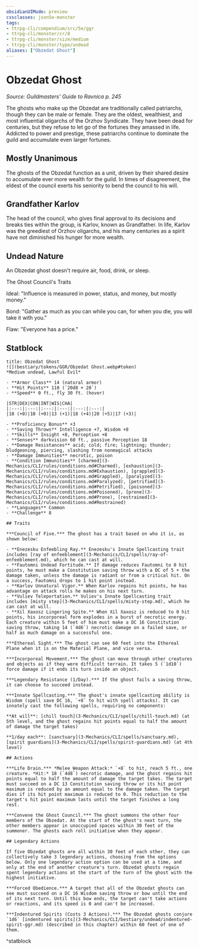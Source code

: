```yaml
---
obsidianUIMode: preview
cssclasses: json5e-monster
tags:
- ttrpg-cli/compendium/src/5e/ggr
- ttrpg-cli/monster/cr/8
- ttrpg-cli/monster/size/medium
- ttrpg-cli/monster/type/undead
aliases: ["Obzedat Ghost"]
---
```

# Obzedat Ghost
*Source: Guildmasters' Guide to Ravnica p. 245*  

The ghosts who make up the Obzedat are traditionally called patriarchs, though they can be male or female. They are the oldest, wealthiest, and most influential oligarchs of the Orzhov Syndicate. They have been dead for centuries, but they refuse to let go of the fortunes they amassed in life. Addicted to power and prestige, these patriarchs continue to dominate the guild and accumulate even larger fortunes.

## Mostly Unanimous

The ghosts of the Obzedat function as a unit, driven by their shared desire to accumulate ever more wealth for the guild. In times of disagreement, the eldest of the council exerts his seniority to bend the council to his will.

## Grandfather Karlov

The head of the council, who gives final approval to its decisions and breaks ties within the group, is Karlov, known as Grandfather. In life, Karlov was the greediest of Orzhov oligarchs, and his many centuries as a spirit have not diminished his hunger for more wealth.

## Undead Nature

An Obzedat ghost doesn't require air, food, drink, or sleep.

The Ghost Council's Traits

Ideal: "Influence is measured in power, status, and money, but mostly money."

Bond: "Gather as much as you can while you can, for when you die, you will take it with you."

Flaw: "Everyone has a price."

## Statblock

```ad-statblock
title: Obzedat Ghost
![](bestiary/tokens/GGR/Obzedat Ghost.webp#token)
*Medium undead, Lawful Evil*

- **Armor Class** 14 (natural armor)
- **Hit Points** 110 (`20d8 + 20`)
- **Speed** 0 ft., fly 30 ft. (hover)

|STR|DEX|CON|INT|WIS|CHA|
|:---:|:---:|:---:|:---:|:---:|:---:|
|10 (+0)|10 (+0)|13 (+1)|18 (+4)|20 (+5)|17 (+3)|

- **Proficiency Bonus** +3
- **Saving Throws** Intelligence +7, Wisdom +8
- **Skills** Insight +8, Perception +8
- **Senses** darkvision 60 ft., passive Perception 18
- **Damage Resistances** acid; cold; fire; lightning; thunder; bludgeoning, piercing, slashing from nonmagical attacks
- **Damage Immunities** necrotic, poison
- **Condition Immunities** [charmed](3-Mechanics/CLI/rules/conditions.md#Charmed), [exhaustion](3-Mechanics/CLI/rules/conditions.md#Exhaustion), [grappled](3-Mechanics/CLI/rules/conditions.md#Grappled), [paralyzed](3-Mechanics/CLI/rules/conditions.md#Paralyzed), [petrified](3-Mechanics/CLI/rules/conditions.md#Petrified), [poisoned](3-Mechanics/CLI/rules/conditions.md#Poisoned), [prone](3-Mechanics/CLI/rules/conditions.md#Prone), [restrained](3-Mechanics/CLI/rules/conditions.md#Restrained)
- **Languages** Common
- **Challenge** 8

## Traits

***Council of Five.*** The ghost has a trait based on who it is, as shown below:

- **Enezesku Enfeebling Ray.** Enezesku's Innate Spellcasting trait includes [ray of enfeeblement](3-Mechanics/CLI/spells/ray-of-enfeeblement.md), which he can cast at will.  
- **Fautomni Undead Fortitude.** If damage reduces Fautomni to 0 hit points, he must make a Constitution saving throw with a DC of 5 + the damage taken, unless the damage is radiant or from a critical hit. On a success, Fautomni drops to 1 hit point instead.  
- **Karlov Unnatural Vigor.** When Karlov regains hit points, he has advantage on attack rolls he makes on his next turn.  
- **Vuliev Teleportation.** Vuliev's Innate Spellcasting trait includes [misty step](3-Mechanics/CLI/spells/misty-step.md), which he can cast at will.  
- **Xil Xaxosz Lingering Spite.** When Xil Xaxosz is reduced to 0 hit points, his incorporeal form explodes in a burst of necrotic energy. Each creature within 5 feet of him must make a DC 16 Constitution saving throw, taking 14 (`4d6`) necrotic damage on a failed save, or half as much damage on a successful one.  

***Ethereal Sight.*** The ghost can see 60 feet into the Ethereal Plane when it is on the Material Plane, and vice versa.

***Incorporeal Movement.*** The ghost can move through other creatures and objects as if they were difficult terrain. It takes 5 (`1d10`) force damage if it ends its turn inside an object.

***Legendary Resistance (1/Day).*** If the ghost fails a saving throw, it can choose to succeed instead.

***Innate Spellcasting.*** The ghost's innate spellcasting ability is Wisdom (spell save DC 16, `+8` to hit with spell attacks). It can innately cast the following spells, requiring no components:

**At will**: [chill touch](3-Mechanics/CLI/spells/chill-touch.md) (at 5th level, and the ghost regains hit points equal to half the amount of damage the target takes)

**1/day each**: [sanctuary](3-Mechanics/CLI/spells/sanctuary.md), [spirit guardians](3-Mechanics/CLI/spells/spirit-guardians.md) (at 4th level)

## Actions

***Life Drain.*** *Melee Weapon Attack:* `+8` to hit, reach 5 ft., one creature. *Hit:* 18 (`4d8`) necrotic damage, and the ghost regains hit points equal to half the amount of damage the target takes. The target must succeed on a DC 13 Constitution saving throw or its hit point maximum is reduced by an amount equal to the damage taken. The target dies if its hit point maximum is reduced to 0. This reduction to the target's hit point maximum lasts until the target finishes a long rest.

***Convene the Ghost Council.*** The ghost summons the other four members of the Obzedat. At the start of the ghost's next turn, the other members appear in unoccupied spaces within 30 feet of the summoner. The ghosts each roll initiative when they appear.

## Legendary Actions

If five Obzedat ghosts are all within 30 feet of each other, they can collectively take 3 legendary actions, choosing from the options below. Only one legendary action option can be used at a time, and only at the end of another creature's turn. Obzedat ghosts regain spent legendary actions at the start of the turn of the ghost with the highest initiative.

***Forced Obedience.*** A target that all of the Obzedat ghosts can see must succeed on a DC 16 Wisdom saving throw or bow until the end of its next turn. Until this bow ends, the target can't take actions or reactions, and its speed is 0 and can't be increased.

***Indentured Spirits (Costs 3 Actions).*** The Obzedat ghosts conjure `1d6` [indentured spirits](3-Mechanics/CLI/bestiary/undead/indentured-spirit-ggr.md) (described in this chapter) within 60 feet of one of them.
```
^statblock
